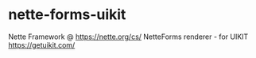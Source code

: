 # nette-forms-uikit
Nette Framework @ https://nette.org/cs/
NetteForms renderer - for UIKIT https://getuikit.com/

